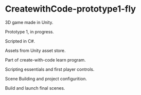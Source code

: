 # CreatewithCode-prototype1-fly
3D game made in Unity.

Prototype 1, in progress.

Scripted in C#.

Assets from Unity asset store.

Part of create-with-code learn program.

Scripting essentials and first player controls.

Scene Building and project configurition.

Build and launch final scenes.
